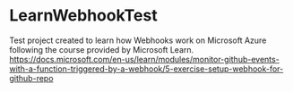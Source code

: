 # LearnWebhookTest

Test project created to learn how Webhooks work on Microsoft Azure following the course provided by Microsoft Learn.
https://docs.microsoft.com/en-us/learn/modules/monitor-github-events-with-a-function-triggered-by-a-webhook/5-exercise-setup-webhook-for-github-repo
